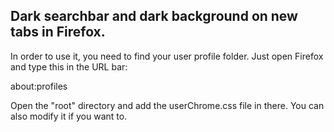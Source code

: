 ## Dark searchbar and dark background on new tabs in Firefox.

In order to use it, you need to find your user profile folder. Just open Firefox and type this in the URL bar:

about:profiles

Open the "root" directory and add the userChrome.css file in there. You can also modify it if you want to.
